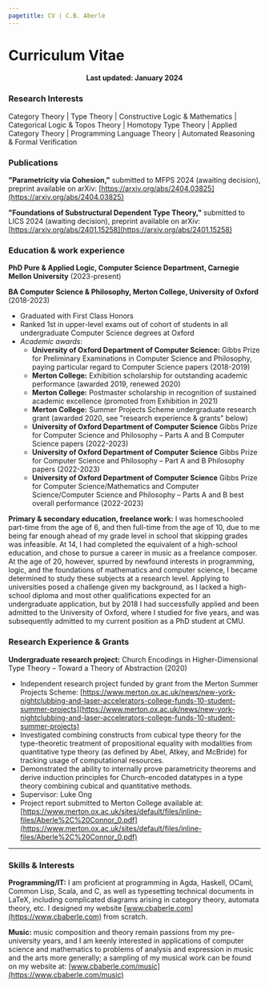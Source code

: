 ```yaml
---
pagetitle: CV | C.B. Aberlé
---
```


# Curriculum Vitae

<h4 style="text-align:center">Last updated: January 2024</h4>

### Research Interests

Category Theory | Type Theory | Constructive Logic & Mathematics | Categorical Logic & Topos Theory | Homotopy Type Theory | Applied Category Theory | Programming Language Theory | Automated Reasoning & Formal Verification

### Publications

**"Parametricity via Cohesion,"** submitted to MFPS 2024 (awaiting decision), preprint available on arXiv: [https://arxiv.org/abs/2404.03825](https://arxiv.org/abs/2404.03825)

**"Foundations of Substructural Dependent Type Theory,"** submitted to LICS 2024 (awaiting decision), preprint available on arXiv: [https://arxiv.org/abs/2401.15258](https://arxiv.org/abs/2401.15258)

### Education & work experience

**PhD Pure & Applied Logic, Computer Science Department, Carnegie Mellon University** (2023-present)

**BA Computer Science & Philosophy, Merton College, University of Oxford** (2018-2023)

* Graduated with First Class Honors
* Ranked 1st in upper-level exams out of cohort of students in all undergraduate Computer Science degrees at Oxford
* *Academic awards*: 
  * **University of Oxford Department of Computer Science:** Gibbs Prize for Preliminary Examinations in Computer Science and Philosophy, paying particular regard to Computer Science papers (2018-2019)
  * **Merton College:** Exhibition scholarship for outstanding academic performance (awarded 2019, renewed 2020)
  * **Merton College:** Postmaster scholarship in recognition of sustained academic excellence (promoted from Exhibition in 2021)
  * **Merton College:** Summer Projects Scheme undergraduate research grant (awarded 2020, see "research experience & grants" below)
  * **University of Oxford Department of Computer Science** Gibbs Prize for Computer Science and Philosophy – Parts A and B Computer Science papers (2022-2023)
  * **University of Oxford Department of Computer Science** Gibbs Prize for Computer Science and Philosophy – Part A and B Philosophy papers (2022-2023)
  * **University of Oxford Department of Computer Science** Gibbs Prize for Computer Science/Mathematics and Computer Science/Computer Science and Philosophy – Parts A and B best overall performance (2022-2023)

**Primary & secondary education, freelance work:** I was homeschooled part-time from the age of 6, and then full-time from the age of 10, due to me being far enough ahead of my grade level in school that skipping grades was infeasible. At 14, I had completed the equivalent of a high-school education, and chose to pursue a career in music as a freelance composer. At the age of 20, however, spurred by newfound interests in programming, logic, and the foundations of mathematics and computer science, I became determined to study these subjects at a research level. Applying to universities posed a challenge given my background, as I lacked a high-school diploma and most other qualifications expected for an undergraduate application, but by 2018 I had successfully applied and been admitted to the University of Oxford, where I studied for five years, and was subsequently admitted to my current position as a PhD student at CMU.

### Research Experience & Grants

**Undergraduate research project:** Church Encodings in Higher-Dimensional Type Theory – Toward a Theory of Abstraction (2020)

* Independent research project funded by grant from the Merton Summer Projects Scheme: [https://www.merton.ox.ac.uk/news/new-york-nightclubbing-and-laser-accelerators-college-funds-10-student-summer-projects](https://www.merton.ox.ac.uk/news/new-york-nightclubbing-and-laser-accelerators-college-funds-10-student-summer-projects)
* Investigated combining constructs from cubical type theory for the type-theoretic treatment of propositional equality with modalities from quantitative type theory (as defined by Abel, Atkey, and McBride) for tracking usage of computational resources.
* Demonstrated the ability to internally prove parametricity theorems and derive induction principles for Church-encoded datatypes in a type theory combining cubical and quantitative methods.
* Supervisor: Luke Ong
* Project report submitted to Merton College available at:<br> [https://www.merton.ox.ac.uk/sites/default/files/inline-files/Aberle%2C%20Connor_0.pdf](https://www.merton.ox.ac.uk/sites/default/files/inline-files/Aberle%2C%20Connor_0.pdf)

---

### Skills & Interests

**Programming/IT:** I am proficient at programming in Agda, Haskell, OCaml, Common Lisp, Scala, and C, as well as typesetting technical documents in LaTeX, including complicated diagrams arising in category theory, automata theory, etc. I designed my website [www.cbaberle.com](https://www.cbaberle.com) from scratch.

**Music:** music composition and theory remain passions from my pre-university years, and I am keenly interested in applications of computer science and mathematics to problems of analysis and expression in music and the arts more generally; a sampling of my musical work can be found on my website at: [www.cbaberle.com/music](https://www.cbaberle.com/music)